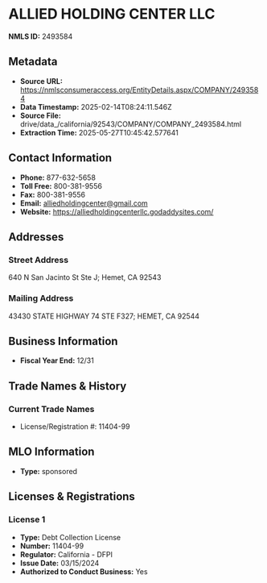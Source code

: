 # ALLIED HOLDING CENTER LLC

**NMLS ID:** 2493584

## Metadata
- **Source URL:** https://nmlsconsumeraccess.org/EntityDetails.aspx/COMPANY/2493584
- **Data Timestamp:** 2025-02-14T08:24:11.546Z
- **Source File:** drive/data_/california/92543/COMPANY/COMPANY_2493584.html
- **Extraction Time:** 2025-05-27T10:45:42.577641

## Contact Information
- **Phone:** 877-632-5658
- **Toll Free:** 800-381-9556
- **Fax:** 800-381-9556
- **Email:** alliedholdingcenter@gmail.com
- **Website:** https://alliedholdingcenterllc.godaddysites.com/

## Addresses
### Street Address
640 N San Jacinto St Ste J; Hemet, CA 92543

### Mailing Address
43430 STATE HIGHWAY 74 STE F327; HEMET, CA 92544

## Business Information
- **Fiscal Year End:** 12/31

## Trade Names & History
### Current Trade Names
- License/Registration #: 11404-99

## MLO Information
- **Type:** sponsored

## Licenses & Registrations

### License 1
- **Type:** Debt Collection License
- **Number:** 11404-99
- **Regulator:** California - DFPI
- **Issue Date:** 03/15/2024
- **Authorized to Conduct Business:** Yes
